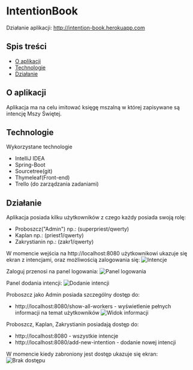 # IntentionBook
Działanie aplikacji: http://intention-book.herokuapp.com
## Spis treści
* [O aplikacji](#o-aplikacji)
* [Technologie](#technologie)
* [Działanie](#działanie)

## O aplikacji
Aplikacja ma na celu imitować księgę mszalną w której zapisywane są intencję Mszy Świętej. 	
## Technologie
Wykorzystane technologie
* IntelliJ IDEA
* Spring-Boot
* Sourcetree(git)
* Thymeleaf(Front-end)
* Trello (do zarządzania zadaniami)

## Działanie
Aplikacja posiada kilku użytkowników z czego każdy posiada swoją rolę:
* Proboszcz("Admin") np.: (superpriest/qwerty)
* Kaplan np.: (priest1/qwerty)
* Zakrystianin np.: (zakr1/qwerty)

W momencie wejścia na http://localhost:8080 użytkownikowi ukazuje się ekran z intencjami, oraz możliwością zalogowania się:
![Intencje](https://user-images.githubusercontent.com/23701808/74338849-3ad0ec80-4da3-11ea-8a8e-beb10b6f57d7.PNG)

Zaloguj przenosi na panel logowania:
![Panel logowania](https://user-images.githubusercontent.com/23701808/74338921-5a681500-4da3-11ea-80f5-4ea636abe044.PNG)

Panel dodania intencji:
![Dodanie intencji](https://user-images.githubusercontent.com/23701808/74339143-c21e6000-4da3-11ea-9fc3-6f73caf3d7d1.PNG)

Proboszcz jako Admin posiada szczególny dostęp do:
* http://localhost:8080/show-all-workers - wyświetlenie pełnych informacji na temat użytkowników
![Widok informacji](https://user-images.githubusercontent.com/23701808/74338360-52f43c00-4da2-11ea-87ce-b5ade8f26a1a.PNG)

Proboszcz, Kaplan, Zakrystianin posiadają dostęp do:
* http://localhost:8080 - wszystkie intencje
* http://localhost:8080/add-new-intention - dodanie nowej intencji
 
W momencie kiedy zabroniony jest dostęp ukazuje się ekran:
![Brak dostępu](https://user-images.githubusercontent.com/23701808/74339436-5b4d7680-4da4-11ea-98cf-7ef4103da0ce.PNG)

  


  

